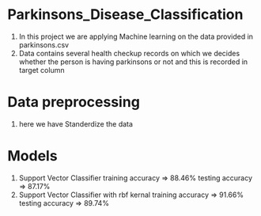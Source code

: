 # Parkinsons_Disease_Classification
1. In this project we are applying Machine learning on the data provided in parkinsons.csv
2. Data contains several health checkup records on which we decides whether the person is having parkinsons or not and this is recorded in target column
# Data preprocessing
1. here we have Standerdize the data
# Models
1. Support Vector Classifier
   training accuracy => 88.46%
   testing accuracy => 87.17%
2. Support Vector Classifier with rbf kernal
   training accuracy => 91.66%
   testing accuracy => 89.74%
